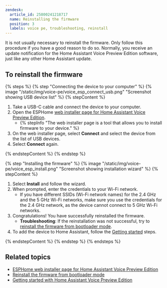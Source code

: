 ```yaml
---
zendesk:
  article_id: 25800241218717
  name: Reinstalling the firmware
  position: 3
  labels: voice pe, troubleshooting, reinstall
---
```


It is not usually necessary to reinstall the firmware. Only follow this procedure if you have a good reason to do so. Normally, you receive an update notification for the Home Assistant Voice Preview Edition software, just like any other Home Assistant update.

## To reinstall the firmware

{% steps %}
{% step "Connecting the device to your computer" %}
{% image "/static/img/voice-pe/voice_esp_connect_usb.png" "Screenshot showing USB device list" %}
{% stepContent %}

   1. Take a USB-C cable and connect the device to your computer.
   2. Open the ESPHome [web installer page for Home Assistant Voice Preview Edition](https://esphome.github.io/home-assistant-voice-pe/).
      - {% stepInfo "The web installer page is a tool that allows you to install firmware to your device." %}
   3. On the web installer page, select **Connect** and select the device from the list of USB devices.
   4. Select **Connect** again.

{% endstepContent %}
{% endstep %}

{% step "Installing the firmware" %}
{% image "/static/img/voice-pe/voice_esp_install.png" "Screenshot showing installation wizard" %}
{% stepContent %}

   1. Select **Install** and follow the wizard.
   2. When prompted, enter the credentials to your Wi-Fi network.
      - If you have different SSIDs (Wi-Fi network names) for the 2.4 GHz and the 5 GHz Wi-Fi networks, make sure you use the credentials for the 2.4 GHz network, as the device cannot connect to 5 GHz Wi-Fi networks.
   3. Congratulations! You have successfully reinstalled the firmware.
      - **Troubleshooting**: If the reinstallation was not successful, try to [reinstall the firmware from bootloader mode](/hc/en-us/articles/25800285426589).
   4. To add the device to Home Assistant, follow the [Getting started](/hc/en-us/articles/25918770371229) steps.

{% endstepContent %}
{% endstep %}
{% endsteps %}

## Related topics

- [ESPHome web installer page for Home Assistant Voice Preview Edition](https://esphome.github.io/home-assistant-voice-pe/)
- [Reinstall the firmware from bootloader mode](/hc/en-us/articles/25800285426589)
- [Getting started with Home Assistant Voice Preview Edition](/hc/en-us/articles/25918770371229)